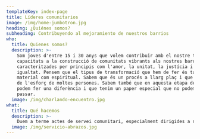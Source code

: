 ```yaml
---
templateKey: index-page
title: Líderes comunitarios
image: /img/home-jumbotron.jpg
heading: ¿Quiénes somos?
subheading: Contribuyendo al mejoramiento de nuestros barrios
who: 
  title: Quienes somos?
  description: >-
    Som joves d'entre 15 i 30 anys que volem contribuir amb el nostre talent i
    capacitats a la construcció de comunitats vibrants als nostres barris,
    caracteritzades per principis com l'amor, la unitat, la justícia i la
    igualtat. Pensem que el tipus de transformació que hem de fer és tant
    material com espiritual. Sabem que és un procés a llarg plaç i que requereix
    de l'esforç de moltes persones. Sabem també que en aquesta etapa de la vida
    podem fer una diferència i que tenim un paper especial que no podem deixar
    passar.
  image: /img/charlando-encuentro.jpg
what: 
  title: Qué hacemos
  description: >-
    Duem a terme actes de servei comunitari, especialment dirigides a nens i adolescents, doncs són les llavors del futur i veiem en ells un gran potencial per construir una nova societat. Participem de la vida comunitaria i d'espais participatius per a la reflexió i aprenentatge amb altres agents de canvi social, i convidem a tothom a participar amb nosaltres i aprendre junts a transformar les nostres vides i els nostres barris.
  image: /img/servicio-abrazos.jpg
---
```

